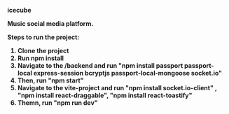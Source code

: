 <b>icecube<b>

Music social media platform.

Steps to run the project:
1. Clone the project
2. Run npm install
3. Navigate to the /backend and run "npm install passport passport-local express-session bcryptjs passport-local-mongoose socket.io"
4. Then, run "npm start"
5. Navigate to the vite-project and run "npm install socket.io-client" , "npm install react-draggable", "npm install react-toastify"
6. Themn, run "npm run dev"
